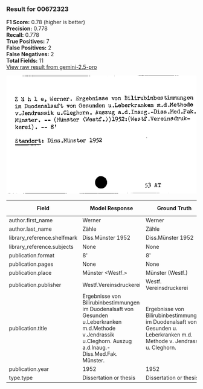 ### Result for 00672323
**F1 Score:** 0.78 (higher is better)<br>**Precision:** 0.778<br>**Recall:** 0.778<br>**True Positives:** 7<br>**False Positives:** 2<br>**False Negatives:** 2<br>**Total Fields:** 11<br>[View raw result from gemini-2.5-pro](https://github.com/RISE-UNIBAS/humanities_data_benchmark/blob/main/results/2025-09-02/T0155/request_T0155_00672323.json)

<img src="https://github.com/RISE-UNIBAS/humanities_data_benchmark/blob/main/benchmarks/zettelkatalog/images/00672323.jpg?raw=true" alt="00672323" width="600px">

| Field | Model Response | Ground Truth | Fuzzy Score | Match |
|-------|----------------|--------------|-------------|-------|
| author.first_name | Werner | Werner | 1.000 | ✅ |
| author.last_name | Zähle | Zähle | 1.000 | ✅ |
| library_reference.shelfmark | Diss.Münster 1952 | Diss.Münster 1952 | 1.000 | ✅ |
| library_reference.subjects | None | None | 1.000 | ✅ |
| publication.format | 8' | 8' | 1.000 | ✅ |
| publication.pages | None | None | 1.000 | ✅ |
| publication.place | Münster <Westf.> | Münster (Westf.) | 0.875 | ❌ |
| publication.publisher | Westf.Vereinsdruckerei | Westf. Vereinsdruckerei | 0.978 | ✅ |
| publication.title | Ergebnisse von Bilirubinbestimmungen im Duodenalsaft von Gesunden u.Leberkranken m.d.Methode v.Jendrassik u.Cleghorn. Auszug a.d.Inaug.-Diss.Med.Fak. Münster. | Ergebnisse von Bilirubinbestimmungen im Duodenalsaft von Gesunden u. Leberkranken m.d. Methode v. Jendrassik u. Cleghorn.  | 0.843 | ❌ |
| publication.year | 1952 | 1952 | 1.000 | ✅ |
| type.type | Dissertation or thesis | Dissertation or thesis | 1.000 | ✅ |
